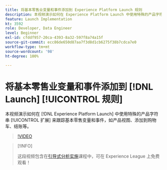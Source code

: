 ```yaml
---
title: 将基本零售业变量和事件添加到 Experience Platform Launch 规则
description: 本视频演示如何在 Experience Platform Launch 中使用特殊的产品字符串扩展来跟踪基本零售变量和事件，如产品视图、添加到购物车、结账等。
feature: Launch Implementation
kt: 3592
role: Developer, Data Engineer
level: Beginner
exl-id: cfddf957-20ca-4393-8a32-597f8a74a15f
source-git-commit: ecc86de650d87aa7f3d8d1cb6275f38b7cdca7e0
workflow-type: tm+mt
source-wordcount: '98'
ht-degree: 100%

---
```


# 将基本零售业变量和事件添加到 [!DNL Launch] [!UICONTROL  规则]

本视频演示如何在 [!DNL Experience Platform Launch] 中使用特殊的产品字符串 [!UICONTROL 扩展] 来跟踪基本零售变量和事件，如产品视图、添加到购物车、结账等。

>[!VIDEO](https://video.tv.adobe.com/v/28763/?quality=12&learn=on)

>[!INFO]
>
> 这段视频包含在[引导式分析实施](https://experienceleague.adobe.com/?recommended=Analytics-D-1-2019.1)课程中，可在 Experience League 上免费观看！